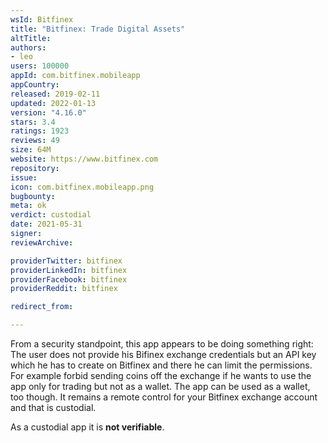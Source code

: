 ```yaml
---
wsId: Bitfinex
title: "Bitfinex: Trade Digital Assets"
altTitle: 
authors:
- leo
users: 100000
appId: com.bitfinex.mobileapp
appCountry: 
released: 2019-02-11
updated: 2022-01-13
version: "4.16.0"
stars: 3.4
ratings: 1923
reviews: 49
size: 64M
website: https://www.bitfinex.com
repository: 
issue: 
icon: com.bitfinex.mobileapp.png
bugbounty: 
meta: ok
verdict: custodial
date: 2021-05-31
signer: 
reviewArchive:

providerTwitter: bitfinex
providerLinkedIn: bitfinex
providerFacebook: bitfinex
providerReddit: bitfinex

redirect_from:

---
```


From a security standpoint, this app appears to be doing something right: The
user does not provide his Bifinex exchange credentials but an API key which he
has to create on Bitfinex and there he can limit the permissions. For example
forbid sending coins off the exchange if he wants to use the app only for
trading but not as a wallet. The app can be used as a wallet, too though. It
remains a remote control for your Bitfinex exchange account and that is
custodial.

As a custodial app it is **not verifiable**.
